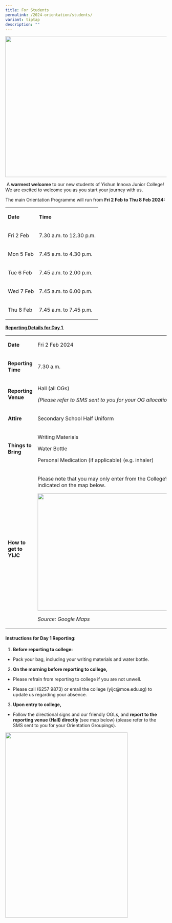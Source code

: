 ```yaml
---
title: For Students
permalink: /2024-orientation/students/
variant: tiptap
description: ""
---
```

<div class="isomer-image-wrapper"><img style="margin-left:0px;margin-top:0px;" height="440" width="624" src="https://lh7-us.googleusercontent.com/A_yMcHpROV-MmgEFWdzWAqW4ebg-5RR2tzzTf5XNxpd-3AfRJDveJIIRa_AyeA4DLei-m7_uNntAHr1YTQa_8Mj7haji8RFjudOoBAsk5cVXC8wuxqRnwpbD4OvKocZe6qXSlkXYCHZ2"></div><p>&nbsp;A <strong>warmest welcome</strong> to our new students of Yishun Innova Junior College! We are excited to welcome you as you start your journey with us.</p><p>The main Orientation Programme will run from <strong>Fri 2 Feb to Thu 8 Feb 2024:</strong></p><table><tbody><tr><td rowspan="1" colspan="1"><p><strong>Date</strong></p></td><td rowspan="1" colspan="1"><p><strong>Time</strong></p></td></tr><tr><td rowspan="1" colspan="1"><p>Fri 2 Feb</p></td><td rowspan="1" colspan="1"><p>7.30 a.m. to 12.30 p.m.</p></td></tr><tr><td rowspan="1" colspan="1"><p>Mon 5 Feb</p></td><td rowspan="1" colspan="1"><p>7.45 a.m. to 4.30 p.m.</p></td></tr><tr><td rowspan="1" colspan="1"><p>Tue 6 Feb</p></td><td rowspan="1" colspan="1"><p>7.45 a.m. to 2.00 p.m.</p></td></tr><tr><td rowspan="1" colspan="1"><p>Wed 7 Feb</p></td><td rowspan="1" colspan="1"><p>7.45 a.m. to 6.00 p.m.</p></td></tr><tr><td rowspan="1" colspan="1"><p>Thu 8 Feb</p></td><td rowspan="1" colspan="1"><p>7.45 a.m. to 7.45 p.m.</p></td></tr></tbody></table><p></p><p><strong><u>Reporting Details for Day 1&nbsp;</u></strong></p><table><tbody><tr><td rowspan="1" colspan="1"><p><strong>Date</strong></p></td><td rowspan="1" colspan="1"><p>Fri 2 Feb 2024</p></td></tr><tr><td rowspan="1" colspan="1"><p><strong>Reporting Time</strong></p></td><td rowspan="1" colspan="1"><p>7.30 a.m.</p></td></tr><tr><td rowspan="1" colspan="1"><p><strong>Reporting Venue</strong></p></td><td rowspan="1" colspan="1"><p>Hall (all OGs)</p><p><em>(Please refer to SMS sent to you for your OG allocation)</em></p></td></tr><tr><td rowspan="1" colspan="1"><p><strong>Attire</strong></p></td><td rowspan="1" colspan="1"><p>Secondary School Half Uniform&nbsp;</p></td></tr><tr><td rowspan="1" colspan="1"><p><strong>Things to Bring</strong></p></td><td rowspan="1" colspan="1"><p>Writing Materials</p><p>Water Bottle</p><p>Personal Medication (if applicable) (e.g. inhaler)&nbsp;</p></td></tr><tr><td rowspan="1" colspan="1"><p><strong>How to get to YIJC</strong></p></td><td rowspan="1" colspan="1"><p>Please note that you may only enter from the College’s main gate, indicated on the map below.</p><div class="isomer-image-wrapper"><img style="margin-left:0px;margin-top:0px;" height="366" width="522" src="https://lh7-us.googleusercontent.com/-ZpE5iVpfjz0HUDpmJvoJgkuo4qYla0NnNalgyek0ydspTyQd_BTar0KJz3lfNs9AsjZnjwgQWvEslM0yaiudNjtrY0yuS-O57-0hkueSqG3JLNpLXpiO4Crc8zrSRbOUOnUSbeheA2DedSab_CezA"></div><p><em>Source: Google Maps</em></p></td></tr></tbody></table><h4><strong>Instructions for Day 1 Reporting:</strong></h4><ol data-tight="true" class="tight"><li><p><strong>Before reporting to college:</strong></p></li></ol><ul data-tight="true" class="tight"><li><p>Pack your bag, including your writing materials and water bottle.</p></li></ul><ol start="2" data-tight="true" class="tight"><li><p><strong>On the morning before reporting to college,&nbsp;</strong></p></li></ol><ul data-tight="true" class="tight"><li><p>Please refrain from reporting to college if you are not unwell.</p></li><li><p>Please call (6257 9873) or email the college (yijc@moe.edu.sg) to update us regarding your absence.</p></li></ul><ol start="3" data-tight="true" class="tight"><li><p><strong>Upon entry to college,&nbsp;</strong></p></li></ol><ul data-tight="true" class="tight"><li><p>Follow the directional signs and our friendly OGLs, and <strong>report to the reporting venue (Hall) directly </strong>(see map below)<strong> </strong>(please refer to the SMS sent to you for your Orientation Groupings).&nbsp;</p></li></ul><div class="isomer-image-wrapper"><img style="margin-left:0px;margin-top:0px;" height="578" width="382" src="https://lh7-us.googleusercontent.com/Rqab4buciXaIELQP958IGI5qTgLANI7v0kmR3PuTH47raXVYSHlsf-mlFfleSqv3Nm1oks-n4o_pta7Dd7fegU7g5RR2gRTl-skXdhCVC2g9zhgU8ifckOy_sxP1aKCxHSZQYy2-ge-8MTKNfEkFjA"></div><p></p>
